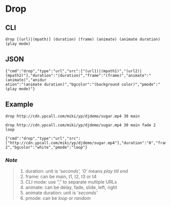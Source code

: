 # Drop

## CLI

```text
drop [(url)|(mpath)] (duration) (frame) (animate) (animate duration) (play mode)
```

## JSON

```text
{"cmd":"drop","type":"url","src":["(url1)|(mpath1)","(url2)|(mpath2)"],"duration":"(duration)","frame":"(frame)","animate":"(animate)","anidur
ation":"(animate duration)","bgcolor":"(background color)","pmode":"(play mode)"}
```

## Example

```text
drop http://cdn.ypcall.com/miki/yp/djdemo/sugar.mp4 30 main
```

```text
drop http://cdn.ypcall.com/miki/yp/djdemo/sugar.mp4 30 main fade 2 loop
```

```text
{"cmd":"drop","type":"url","src":["http://cdn.ypcall.com/miki/yp/djdemo/sugar.mp4"],"duration":"0","frame":"t2","animate":"fade","aniduration":"
2","bgcolor":"white","pmode":"loop"}
```

### _Note_

> 1. duration: unit is _‘seconds’, ‘0’_ means _play till end_
> 2. frame: can be main, t1, t2, t3 or t4
> 3. CLI mode: use “,” to separate multiple URLs
> 4. animate: can be delay, fade, slide, left, right
> 5. animate duration: unit is _‘seconds’_
> 6. pmode: can be _loop_ or _random_

